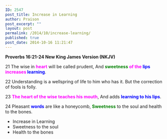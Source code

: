 ```yaml
---
ID: 2547
post_title: Increase in Learning
author: Praison
post_excerpt: ""
layout: post
permalink: /2014/10/increase-learning/
published: true
post_date: 2014-10-16 11:21:47
---
```

<div class="entry-content">

<strong>Proverbs 16:21-24
New King James Version (NKJV)</strong>

21 The wise in <span style="color: #ff00ff;"><strong>heart</strong> </span>will be called prudent,
And <span style="color: #ff00ff;"><strong><span style="color: #008000;">sweetness</span> of the <span style="color: #0000ff;">lips</span> increases <span style="color: #0000ff;">learning</span></strong></span>.

22 Understanding is a wellspring of life to him who has it.
But the correction of fools is folly.

23 <span style="color: #ff00ff;"><strong>The heart of the wise teaches his mouth</strong></span>,
And adds <span style="color: #0000ff;"><strong>learning to his lips</strong></span>.

24 Pleasant <span style="color: #0000ff;"><strong>words</strong> </span>are like a honeycomb,
<span style="color: #008000;"><strong>Sweetness</strong></span> to the soul and health to the bones.
<ul>
	<li>Increase in Learning</li>
	<li>Sweetness to the soul</li>
	<li>Health to the bones</li>
</ul>
</div>